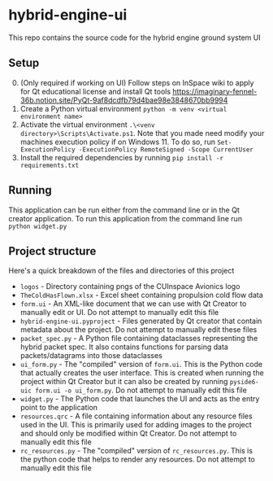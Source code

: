 # hybrid-engine-ui

This repo contains the source code for the hybrid engine ground system UI

## Setup 

0. (Only required if working on UI) Follow steps on InSpace wiki to apply for Qt educational license and install Qt tools https://imaginary-fennel-36b.notion.site/PyQt-9af8dcdfb79d4bae98e3848670bb9994
1. Create a Python virtual environment `python -m venv <virtual environment name>`
2. Activate the virtual environment `.\<venv directory>\Scripts\Activate.ps1`. Note that you made need modify your machines execution policy if on Windows 11. To do so, run `Set-ExecutionPolicy -ExecutionPolicy RemoteSigned -Scope CurrentUser`
3. Install the required dependencies by running `pip install -r requirements.txt`

## Running 
This application can be run either from the command line or in the Qt creator application. To run this application from the command line run `python widget.py`

## Project structure
Here's a quick breakdown of the files and directories of this project
- `logos` - Directory containing pngs of the CUInspace Avionics logo
- `TheColdHasFlown.xlsx` - Excel sheet containing propulsion cold flow data
- `form.ui` - An XML-like document that we can use with Qt Creator to manually edit or UI. Do not attempt to manually edit this file
- `hybrid-engine-ui.pyproject` - Files generated by Qt creator that contain metadata about the project. Do not attempt to manually edit these files
- `packet_spec.py` - A Python file containing dataclasses representing the hybrid packet spec. It also contains functions for parsing data packets/datagrams into those dataclasses
- `ui_form.py` - The "compiled" version of `form.ui`. This is the Python code that actually creates the user interface. This is created when running the project within Qt Creator but it can also be created by running `pyside6-uic form.ui -o ui_form.py`. Do not attempt to manually edit this file
- `widget.py` - The Python code that launches the UI and acts as the entry point to the application
- `resources.qrc` - A file containing information about any resource files used in the UI. This is primarily used for adding images to the project and should only be modified within Qt Creator. Do not attempt to manually edit this file
- `rc_resources.py` - The "compiled" version of `rc_resources.py`. This is the python code that helps to render any resources. Do not attempt to manually edit this file